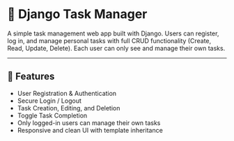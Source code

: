# 📝 Django Task Manager

A simple task management web app built with Django. Users can register, log in, and manage personal tasks with full CRUD functionality (Create, Read, Update, Delete). Each user can only see and manage their own tasks.

---

## 🚀 Features

- User Registration & Authentication
- Secure Login / Logout
- Task Creation, Editing, and Deletion
- Toggle Task Completion
- Only logged-in users can manage their own tasks
- Responsive and clean UI with template inheritance



